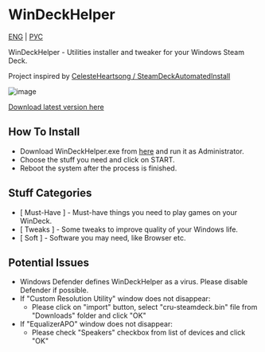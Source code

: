 # WinDeckHelper

[ENG](https://github.com/anejolov/WinDeckHelper/blob/main/README.md) | [РУС](https://github.com/anejolov/WinDeckHelper/blob/main/README_RUS.md)

WinDeckHelper - Utilities installer and tweaker for your Windows Steam Deck.

Project inspired by [CelesteHeartsong / SteamDeckAutomatedInstall](https://github.com/CelesteHeartsong/SteamDeckAutomatedInstall)

![image](https://user-images.githubusercontent.com/118720241/226356093-3b5ec745-0901-4a1f-8951-f1b70d81feea.png)

[Download latest version here](https://github.com/anejolov/WinDeckHelper/releases/tag/v2.1)

## How To Install
- Download WinDeckHelper.exe from [here](https://github.com/anejolov/WinDeckHelper/releases/tag/v2.0) and run it as Administrator.
- Choose the stuff you need and click on START.
- Reboot the system after the process is finished.

## Stuff Categories
- [ Must-Have ] - Must-have things you need to play games on your WinDeck.
- [ Tweaks ] - Some tweaks to improve quality of your Windows life.
- [ Soft ] - Software you may need, like Browser etc.

## Potential Issues
- Windows Defender defines WinDeckHelper as a virus. Please disable Defender if possible.
- If "Custom Resolution Utility" window does not disappear:
  - Please click on "import" button, select "cru-steamdeck.bin" file from "Downloads" folder and click "OK"
- If "EqualizerAPO" window does not disappear:
  - Please check "Speakers" checkbox from list of devices and click "OK"
